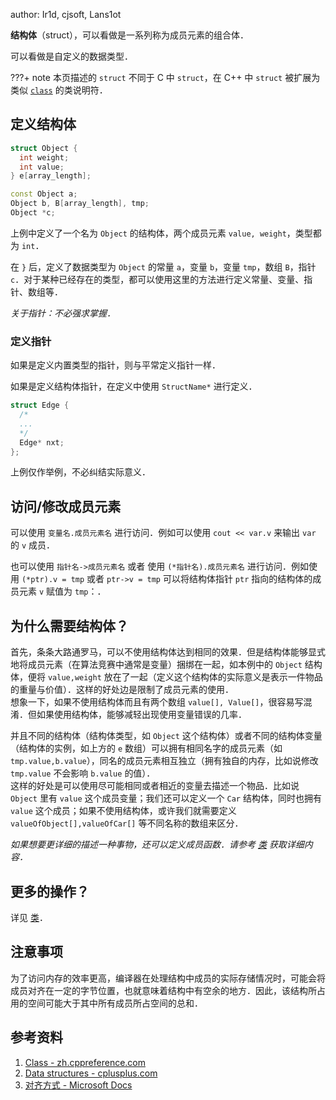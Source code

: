 author: Ir1d, cjsoft, Lans1ot

**结构体**（struct），可以看做是一系列称为成员元素的组合体．

可以看做是自定义的数据类型．

???+ note
    本页描述的 `struct` 不同于 C 中 `struct`，在 C++ 中 `struct` 被扩展为类似 [`class`](./class.md) 的类说明符．

## 定义结构体

```cpp
struct Object {
  int weight;
  int value;
} e[array_length];

const Object a;
Object b, B[array_length], tmp;
Object *c;
```

上例中定义了一个名为 `Object` 的结构体，两个成员元素 `value, weight`，类型都为 `int`．

在 `}` 后，定义了数据类型为 `Object` 的常量 `a`，变量 `b`，变量 `tmp`，数组 `B`，指针 `c`．对于某种已经存在的类型，都可以使用这里的方法进行定义常量、变量、指针、数组等．

*关于指针：不必强求掌握．*

### 定义指针

如果是定义内置类型的指针，则与平常定义指针一样．

如果是定义结构体指针，在定义中使用 `StructName*` 进行定义．

```cpp
struct Edge {
  /*
  ...
  */
  Edge* nxt;
};
```

上例仅作举例，不必纠结实际意义．

## 访问/修改成员元素

可以使用 `变量名.成员元素名` 进行访问．例如可以使用 `cout << var.v` 来输出 `var` 的 `v` 成员．

也可以使用 `指针名->成员元素名` 或者 使用 `(*指针名).成员元素名` 进行访问．例如使用 `(*ptr).v = tmp` 或者 `ptr->v = tmp` 可以将结构体指针 `ptr` 指向的结构体的成员元素 `v` 赋值为 `tmp`：．

## 为什么需要结构体？

首先，条条大路通罗马，可以不使用结构体达到相同的效果．但是结构体能够显式地将成员元素（在算法竞赛中通常是变量）捆绑在一起，如本例中的 `Object` 结构体，便将 `value,weight` 放在了一起（定义这个结构体的实际意义是表示一件物品的重量与价值）．这样的好处边是限制了成员元素的使用．  
想象一下，如果不使用结构体而且有两个数组 `value[], Value[]`，很容易写混淆．但如果使用结构体，能够减轻出现使用变量错误的几率．

并且不同的结构体（结构体类型，如 `Object` 这个结构体）或者不同的结构体变量（结构体的实例，如上方的 `e` 数组）可以拥有相同名字的成员元素（如 `tmp.value,b.value`），同名的成员元素相互独立（拥有独自的内存，比如说修改 `tmp.value` 不会影响 `b.value` 的值）．  
这样的好处是可以使用尽可能相同或者相近的变量去描述一个物品．比如说 `Object` 里有 `value` 这个成员变量；我们还可以定义一个 `Car` 结构体，同时也拥有 `value` 这个成员；如果不使用结构体，或许我们就需要定义 `valueOfObject[],valueOfCar[]` 等不同名称的数组来区分．

*如果想要更详细的描述一种事物，还可以定义成员函数．请参考 [类](./class.md) 获取详细内容．*

## 更多的操作？

详见 [类](./class.md)．

## 注意事项

为了访问内存的效率更高，编译器在处理结构中成员的实际存储情况时，可能会将成员对齐在一定的字节位置，也就意味着结构中有空余的地方．因此，该结构所占用的空间可能大于其中所有成员所占空间的总和．

## 参考资料

1.  [Class - zh.cppreference.com](https://zh.cppreference.com/w/cpp/language/class)
2.  [Data structures - cplusplus.com](http://www.cplusplus.com/doc/tutorial/structures/)
3.  [对齐方式 - Microsoft Docs](https://docs.microsoft.com/zh-cn/cpp/cpp/alignment-cpp-declarations)
